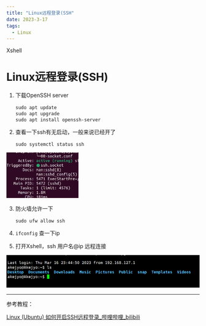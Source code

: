 ```yaml
---
title: "Linux远程登录(SSH"
date: 2023-3-17
tags:
  - Linux
---
```


Xshell

# Linux远程登录(SSH)

1. 下载OpenSSH server

   ~~~
   sudo apt update
   sudo apt upgrade
   sudo apt install openssh-server
   ~~~

2. 查看一下ssh有无启动，一般来说已经开了

   ~~~
   sudo systemctl status ssh
   ~~~

<img src="https://raw.githubusercontent.com/Akejyo/imageForBlog/master/img/linux_i%20(22).png" alt="linux_i (22)" style="zoom:33%;" />

3. 防火墙允许一下

   ~~~
   sudo ufw allow ssh
   ~~~

4. `ifconfig` 查一下ip
5. 打开Xshell，ssh 用户名@ip 远程连接

![linux_i (23)](https://raw.githubusercontent.com/Akejyo/imageForBlog/master/img/linux_i%20(23).png)

***

参考教程：

 [Linux (Ubuntu) 如何开启SSH远程登录_哔哩哔哩_bilibili](https://www.bilibili.com/video/BV1rz4y1R7DA/?spm_id_from=333.1007.top_right_bar_window_history.content.click) 

